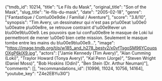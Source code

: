 {"tmdb_id": 10214, "title": "Le Fils du Mask", "original_title": "Son of the Mask", "slug_title": "le-fils-du-mask", "date": "2005-02-18", "genre": ["Fantastique / Com\u00e9die / Familial / Aventure"], "score": "3.8/10", "synopsis": "Tim Avery, un dessinateur qui n'est pas pr\u00eat \u00e0 \u00eatre p\u00e8re, se retrouve contraint d'\u00e9lever un b\u00e9b\u00e9. Les pouvoirs que lui conf\u00e8re le masque de Loki lui permettront de mener \u00e0 bien cette mission. Seulement le masque tombe entre les mains du b\u00e9b\u00e9...", "image": "https://image.tmdb.org/t/p/w185_and_h278_bestv2/x0vfTsgoSM96YCouqsOXgP6klX9.jpg", "actors": ["Jamie Kennedy (Tim Avery)", "Alan Cumming (Loki)", "Traylor Howard (Tonya Avery)", "Kal Penn (Jorge)", "Steven Wright (Daniel Moss)", "Bob Hoskins (Odin)", "Ben Stein (Dr. Arthur Neuman)"], "comments": [], "recommandations_id": [10996, 11024, 10756, 14164], "youtube_key": "Z4e2EBYu3l0"}